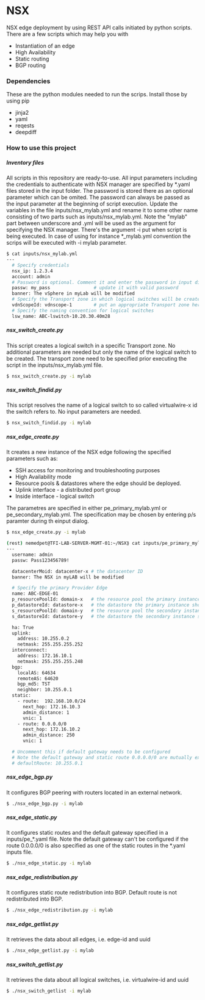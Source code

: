 # NSX

NSX edge deployment by using REST API calls initiated by python scripts. There are a few scripts which may help you with

  - Instantiation of an edge
  - High Availability
  - Static routing
  - BGP routing

### Dependencies
These are the python modules needed to run the scrips. Install those by using pip
* jinja2
* yaml
* reqests
* deepdiff

### How to use this project
##### Inventory files
All scripts in this repository are ready-to-use. All input parameters including the credentials to authenticate with NSX manager are specified by *.yaml files stored in the input folder. The password is stored there as an optional parameter which can be omited. The password can always be passed as the input parameter at the beginning of script execution.
Update the variables in the file inputs/nsx_mylab.yml and rename it to some other name consisting of two parts such as inputs/nsx_mylab.yml. Note the "mylab" part between underscore and .yml will be used as the argument for specifying the NSX manager. There's the argument -i put when script is being executed. In case of using for instance *_mylab.yml convention the scrips will be executed with -i mylab parameter.

```sh
$ cat inputs/nsx_mylab.yml
---
  # Specify credentials
  nsx_ip: 1.2.3.4
  account: admin
  # Password is optional. Comment it and enter the password in input dialog.
  passw: my_pass                # update it with valid password
  banner: The vSphere in myLab will be modified
  # Specify the Transport zone in which logical switches will be created
  vdnScopeId: vdnscope-1        # put an appropriate Transport zone here
  # Specify the naming convention for logical switches
  lsw_name: ABC-lswitch-10.20.30.40m28
```

##### nsx_switch_create.py
This script creates a logical switch in a specific Transport zone.
No additional parameters are needed but only the name of the logical switch to be created. The transport zone need to be specified prior executing the script in the inputs/nsx_mylab.yml file.
```sh
$ nsx_switch_create.py -i mylab
```

##### nsx_switch_findid.py
This script resolves the name of a logical switch to so called virtualwire-x id the switch refers to. No input parameters are needed.
```sh
$ nsx_switch_findid.py -i mylab
```

##### nsx_edge_create.py
It creates a new instance of the NSX edge following the specified parameters such as:
- SSH access for monitoring and troubleshooting purposes
- High Availability mode
- Resource pools & datastores where the edge should be deployed.
- Uplink interface - a distributed port group
- Inside interface - logical switch

The parametres are specified in either pe_primary_mylab.yml or pe_secondary_mylab.yml. The specification may be chosen by entering p/s paramter during th einput dialog.

```sh
$ nsx_edge_create.py -i mylab
```

```sh
(rest) nemedpet@TFI-LAB-SERVER-MGMT-01:~/NSX⟫ cat inputs/pe_primary_mylab.yml
---
  username: admin
  passw: Pass123456789!

  datacenterMoid: datacenter-x # the datacenter ID
  banner: The NSX in myLAB will be modified

  # Specify the primary Provider Edge
  name: ABC-EDGE-01
  p_resourcePoolId: domain-x   # the resource pool the primary instance should use
  p_datastoreId: datastore-x   # the datastore the primary instance should use
  s_resourcePoolId: domain-y   # the resource pool the secondary instance should use
  s_datastoreId: datastore-y   # the datastore the secondary instance should use

  ha: True
  uplink:
    address: 10.255.0.2
    netmask: 255.255.255.252
  interconnect:
    address: 172.16.10.1
    netmask: 255.255.255.248
  bgp:
    localAS: 64634
    remoteAS: 64620
    bgp_md5: TST
    neighbor: 10.255.0.1
  static:
    - route:  192.168.10.0/24
      next_hop: 172.16.10.3
      admin_distance: 1
      vnic: 1
    - route: 0.0.0.0/0
      next_hop: 172.16.10.2
      admin_distance: 250
      vnic: 1

  # Uncomment this if default gateway needs to be configured
  # Note the default gateway and static route 0.0.0.0/0 are mutually exclusive
  # defaultRoute: 10.255.0.1
```


##### nsx_edge_bgp.py
It configures BGP peering with routers located in an external network.

```sh
$ ./nsx_edge_bgp.py -i mylab
```

##### nsx_edge_static.py
It configures static routes and the default gateway specified in a inputs/pe_*.yaml file. Note the default gateway can't be configured if the route 0.0.0.0/0 is also specified as one of the static routes in the *.yaml inputs file.

```sh
$ ./nsx_edge_static.py -i mylab
```

##### nsx_edge_redistribution.py
It configures static route redistribution into BGP. Default route is not redistributed into BGP.

```sh
$ ./nsx_edge_redistribution.py -i mylab
```

##### nsx_edge_getlist.py
It retrieves the data about all edges, i.e. edge-id and uuid

```sh
$ ./nsx_edge_getlist.py -i mylab
```

##### nsx_switch_getlist.py
It retrieves the data about all logical switches, i.e. virtualwire-id and uuid

```sh
$ ./nsx_switch_getlist -i mylab
```

